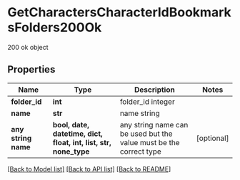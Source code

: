 # GetCharactersCharacterIdBookmarksFolders200Ok

200 ok object

## Properties
Name | Type | Description | Notes
------------ | ------------- | ------------- | -------------
**folder_id** | **int** | folder_id integer | 
**name** | **str** | name string | 
**any string name** | **bool, date, datetime, dict, float, int, list, str, none_type** | any string name can be used but the value must be the correct type | [optional]

[[Back to Model list]](../README.md#documentation-for-models) [[Back to API list]](../README.md#documentation-for-api-endpoints) [[Back to README]](../README.md)


